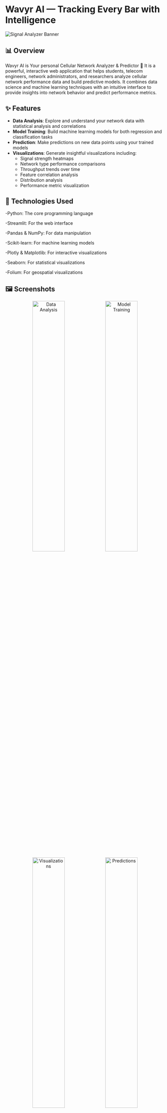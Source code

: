 # Wavyr AI — Tracking Every Bar with Intelligence

![Signal Analyzer Banner](assets/screenshots/app_banner.png)

## 📊 Overview

Wavyr AI is Your personal Cellular Network Analyzer & Predictor 📶 
It is a powerful, interactive web application that helps students, telecom engineers, network administrators, and researchers analyze cellular network performance data and build predictive models. It combines data science and machine learning techniques with an intuitive interface to provide insights into network behavior and predict performance metrics.

## ✨ Features

- **Data Analysis**: Explore and understand your network data with statistical analysis and correlations
- **Model Training**: Build machine learning models for both regression and classification tasks
- **Prediction**: Make predictions on new data points using your trained models
- **Visualizations**: Generate insightful visualizations including:
  - Signal strength heatmaps
  - Network type performance comparisons
  - Throughput trends over time
  - Feature correlation analysis
  - Distribution analysis
  - Performance metric visualization
    
## 🧰 Technologies Used
-Python: The core programming language

-Streamlit: For the web interface

-Pandas & NumPy: For data manipulation

-Scikit-learn: For machine learning models

-Plotly & Matplotlib: For interactive visualizations

-Seaborn: For statistical visualizations

-Folium: For geospatial visualizations

## 🖼️ Screenshots

<div align="center">
  <img src="assets/screenshots/data_analysis.png" width="45%" alt="Data Analysis">
  <img src="assets/screenshots/model_training.png" width="45%" alt="Model Training">
  <img src="assets/screenshots/visualizations.png" width="45%" alt="Visualizations">
  <img src="assets/screenshots/predictions.png" width="45%" alt="Predictions">
</div>

## 🚀 Getting Started

### Prerequisites

- Python 3.8+
- pip or conda for package management

### Installation

1. Clone this repository:
```bash
git clone https://github.com/MohamedRashad77/Wavyr-AI.git
cd Wavyr-AI
```

2. Install dependencies:
```bash
pip install -r requirements.txt
```

3. Run the application:
```bash
streamlit run app.py
```

4. Open your browser and navigate to http://localhost:8501

## 📊 Sample Data

The application expects CSV files with some of the following columns:
- Network Type (e.g., 3G, 4G, 5G)
- Signal Strength (dBm)
- Data Throughput (Mbps)
- Latency (ms)
- Location data (Latitude, Longitude) - optional
- Timestamp - optional

A sample dataset is provided in the `data/` directory.

## 🔧 Usage

1. Upload your network data CSV file
2. Choose between Regression or Classification mode
3. Explore different sections from the navigation sidebar:
   - Data Analysis: Understand your data
   - Model Training: Train and evaluate ML models
   - Prediction: Make predictions with trained models
   - Visualizations: Generate visualizations from your data
   - About: Learn more about the application

## 🤝 Contributing

Contributions are welcome! Please feel free to submit a Pull Request.

1. Fork the repository
2. Create your feature branch (`git checkout -b feature/amazing-feature`)
3. Commit your changes (`git commit -m 'Add some amazing feature'`)
4. Push to the branch (`git push origin feature/amazing-feature`)
5. Open a Pull Request


## 📝 License

This project is licensed under the MIT License - see the [LICENSE](LICENSE) file for details.

## Owner
Mohamed Rashad M
